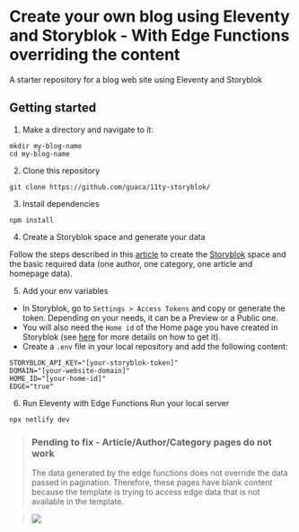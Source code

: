 # Create your own blog using Eleventy and Storyblok - With Edge Functions overriding the content

A starter repository for a blog web site using Eleventy and Storyblok

## Getting started

1. Make a directory and navigate to it: 

```
mkdir my-blog-name
cd my-blog-name
```

2. Clone this repository

```
git clone https://github.com/guaca/11ty-storyblok/
```

3. Install dependencies

```
npm install
```

4. Create a Storyblok space and generate your data

Follow the steps described in this <a href="http://estelafranco/blog/eleventy-storyblok-3/" target="_blank" rel="noopener">article</a> to create the <a href="https://get.storyblok.com/estela-franco-cuenca" target="_blank" rel="noopener">Storyblok</a> space and the basic required data (one author, one category, one article and homepage data).

5. Add your env variables

- In Storyblok, go to `Settings > Access Tokens` and copy or generate the token. Depending on your needs, it can be a Preview or a Public one. 
- You will also need the `Home id` of the Home page you have created in Storyblok (see <a href="http://estelafranco/blog/eleventy-storyblok-3/#17.-create-the-home-related-files" target="_blank" rel="noopener">here</a> for more details on how to get it).
- Create a `.env` file in your local repository and add the following content: 

```
STORYBLOK_API_KEY="[your-storyblok-token]"
DOMAIN="[your-website-domain]"
HOME_ID="[your-home-id]"
EDGE="true"
```

6. Run Eleventy with Edge Functions
Run your local server

```
npx netlify dev
```

> <h3>Pending to fix - Article/Author/Category pages do not work</h3>
> The data generated by the edge functions does not override the data passed in pagination. Therefore, these pages have blank content because the template is trying to access edge data that is not available in the template. 

> <img src="https://media.discordapp.net/attachments/1240265536483627028/1240265536701726850/image.png?ex=6645eeca&is=66449d4a&hm=a47da55e736bf216da5efb7567147c4ac1c6faec6bba32abedf54fdd4d6d0181&=&format=webp&quality=lossless">